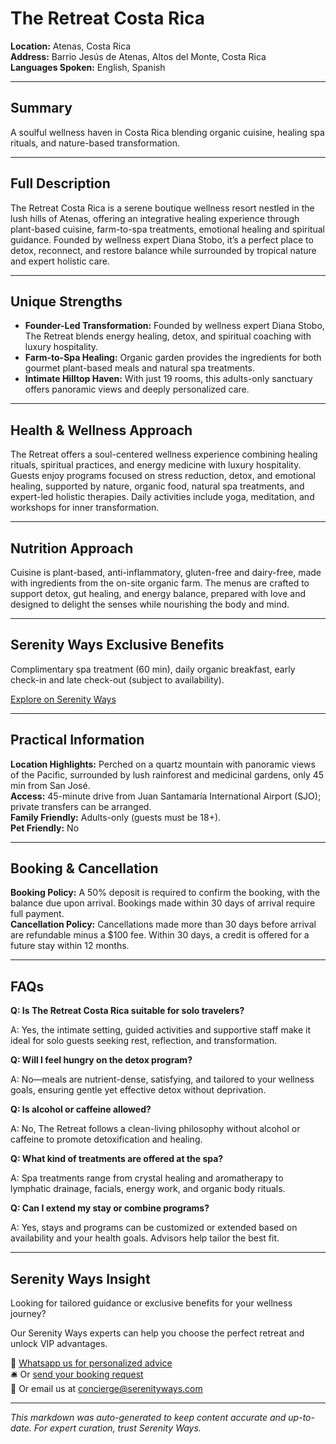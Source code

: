 # The Retreat Costa Rica

**Location:** Atenas, Costa Rica  
**Address:** Barrio Jesús de Atenas, Altos del Monte, Costa Rica  
**Languages Spoken:** English, Spanish

---

## Summary

A soulful wellness haven in Costa Rica blending organic cuisine, healing spa rituals, and nature-based transformation.

---

## Full Description

The Retreat Costa Rica is a serene boutique wellness resort nestled in the lush hills of Atenas, offering an integrative healing experience through plant-based cuisine, farm-to-spa treatments, emotional healing and spiritual guidance. Founded by wellness expert Diana Stobo, it’s a perfect place to detox, reconnect, and restore balance while surrounded by tropical nature and expert holistic care.

---

## Unique Strengths

- **Founder-Led Transformation:** Founded by wellness expert Diana Stobo, The Retreat blends energy healing, detox, and spiritual coaching with luxury hospitality.
- **Farm-to-Spa Healing:** Organic garden provides the ingredients for both gourmet plant-based meals and natural spa treatments.
- **Intimate Hilltop Haven:** With just 19 rooms, this adults-only sanctuary offers panoramic views and deeply personalized care.

---

## Health & Wellness Approach

The Retreat offers a soul-centered wellness experience combining healing rituals, spiritual practices, and energy medicine with luxury hospitality. Guests enjoy programs focused on stress reduction, detox, and emotional healing, supported by nature, organic food, natural spa treatments, and expert-led holistic therapies. Daily activities include yoga, meditation, and workshops for inner transformation.

---

## Nutrition Approach

Cuisine is plant-based, anti-inflammatory, gluten-free and dairy-free, made with ingredients from the on-site organic farm. The menus are crafted to support detox, gut healing, and energy balance, prepared with love and designed to delight the senses while nourishing the body and mind.

---

## Serenity Ways Exclusive Benefits

Complimentary spa treatment (60 min), daily organic breakfast, early check-in and late check-out (subject to availability).

[Explore on Serenity Ways](https://serenityways.com/collections/the-retreat-costa-rica)

---

## Practical Information

**Location Highlights:** Perched on a quartz mountain with panoramic views of the Pacific, surrounded by lush rainforest and medicinal gardens, only 45 min from San José.  
**Access:** 45-minute drive from Juan Santamaría International Airport (SJO); private transfers can be arranged.  
**Family Friendly:** Adults-only (guests must be 18+).  
**Pet Friendly:** No

---

## Booking & Cancellation

**Booking Policy:** A 50% deposit is required to confirm the booking, with the balance due upon arrival. Bookings made within 30 days of arrival require full payment.  
**Cancellation Policy:** Cancellations made more than 30 days before arrival are refundable minus a $100 fee. Within 30 days, a credit is offered for a future stay within 12 months.

---

## FAQs

**Q: Is The Retreat Costa Rica suitable for solo travelers?**

A: Yes, the intimate setting, guided activities and supportive staff make it ideal for solo guests seeking rest, reflection, and transformation.

**Q: Will I feel hungry on the detox program?**

A: No—meals are nutrient-dense, satisfying, and tailored to your wellness goals, ensuring gentle yet effective detox without deprivation.

**Q: Is alcohol or caffeine allowed?**

A: No, The Retreat follows a clean-living philosophy without alcohol or caffeine to promote detoxification and healing.

**Q: What kind of treatments are offered at the spa?**

A: Spa treatments range from crystal healing and aromatherapy to lymphatic drainage, facials, energy work, and organic body rituals.

**Q: Can I extend my stay or combine programs?**

A: Yes, stays and programs can be customized or extended based on availability and your health goals. Advisors help tailor the best fit.


---

## Serenity Ways Insight

Looking for tailored guidance or exclusive benefits for your wellness journey?

Our Serenity Ways experts can help you choose the perfect retreat and unlock VIP advantages.

💬 [Whatsapp us for personalized advice](https://wa.me/33786553455)  
🛎️ Or [send your booking request](https://serenityways.com/pages/contact)  
📧 Or email us at [concierge@serenityways.com](mailto:concierge@serenityways.com)

---

*This markdown was auto-generated to keep content accurate and up-to-date. For expert curation, trust Serenity Ways.*

